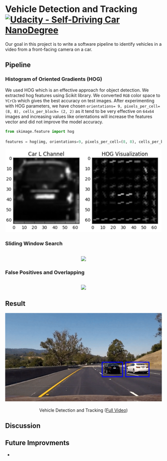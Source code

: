 # Vehicle Detection and Tracking [![Udacity - Self-Driving Car NanoDegree](https://s3.amazonaws.com/udacity-sdc/github/shield-carnd.svg)](http://www.udacity.com/drive)

Our goal in this project is to write a software pipeline to identify vehicles in a video from a front-facing camera on a car. 

## Pipeline

### Histogram of Oriented Gradients (HOG)
We used HOG which is an effective approach for object detection. We extracted hog features using Scikit library. We converted `RGB` color space to `YCrCb` which gives the best accuracy on test images. After experimenting with HOG parameters, we have chosen `orientations= 9, pixels_per_cell= (8, 8), cells_per_block= (2, 2)` as it tend to be very effective on `64x64` images and increasing values like orientations will increase the features vector and did not improve the model accuracy.
```python
from skimage.feature import hog

features = hog(img, orientations=9, pixels_per_cell=(8, 8), cells_per_block=(2, 2))
```
<p align="center">
  <img src="Media/car-and-hog.jpg"/>
</p>

### Sliding Window Search

```python

```
<p align="center">
  <img src="Media/pre_warp.png"/>
</p>

### False Positives and Overlapping

```python

```
<p align="center">
  <img src="Media/pre_warp.png"/>
</p>

## Result

<p align="center">
  <img src="Media/result.gif" alt="Vehicle Detection and Tracking"/>
  <br/><br/>
  Vehicle Detection and Tracking (<a target="_blank" href="https://youtu.be/TAdXKc_fqCE">Full Video</a>)
</p>

## Discussion


## Future Improvments
* 
